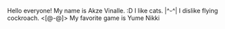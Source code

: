 Hello everyone!
My name is Akze Vinalle. :D
I like cats. |^-^|
I dislike flying cockroach. <[@-@]>
My favorite game is Yume Nikki
